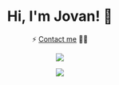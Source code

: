 
# <div align="center">Hi, I'm Jovan! 👋</div>
<p align="center">⚡ <a href="https://www.linkedin.com/in/miljkovicj/">Contact me</a> 👨‍💻</p>


<p align="center"><img src="https://github-readme-stats.vercel.app/api?username=miljkovicjovan&show_icons=true&count_private=true&hide_border=true&theme=github_dark" align="center" /></p>  

<p align="center">
<img src="https://komarev.com/ghpvc/?username=miljkovicjovan&&style=flat-square" align="center" />
</p>
